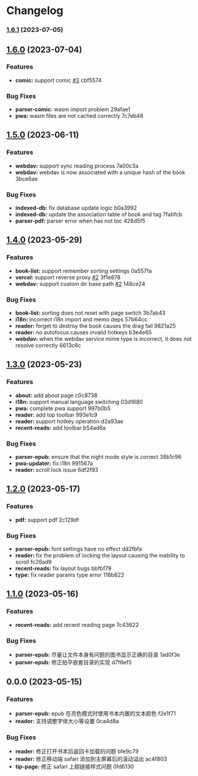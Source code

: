 # Changelog
### [1.6.1](///compare/v1.6.0...v1.6.1) (2023-07-05)

## [1.6.0](///compare/v1.5.0...v1.6.0) (2023-07-04)


### Features

* **comic:** support comic [#3](undefined/undefined/undefined/issues/3) cbf5574


### Bug Fixes

* **parser-comic:** wasm import problem 29afae1
* **pwa:** wasm files are not cached correctly 7c7eb48

## [1.5.0](///compare/v1.4.0...v1.5.0) (2023-06-11)


### Features

* **webdav:** support sync reading process 7a00c3a
* **webdav:** webdav is now associated with a unique hash of the book 3bce6ae


### Bug Fixes

* **indexed-db:** fix database update logic b0a3992
* **indexed-db:** update the association table of book and tag 7fabfcb
* **parser-pdf:** parser error when has not toc 428d5f5

## [1.4.0](///compare/v1.3.0...v1.4.0) (2023-05-29)


### Features

* **book-list:** support remember sorting settings 0a557fa
* **vercel:** support reverse proxy [#2](undefined/undefined/undefined/issues/2) 3f1e878
* **webdav:** support custom dir base path [#2](undefined/undefined/undefined/issues/2) 148ce24


### Bug Fixes

* **book-list:** sorting does not reset with page switch 3b7ab43
* **i18n:** incorrect i18n import and memo deps 57b64cc
* **reader:** forget to destroy the book causes the drag fail 9821a25
* **reader:** no autofocus causes invalid hotkeys b3e4e65
* **webdav:** when the webdav service mime type is incorrect, it does not resolve correctly 6613c6c

## [1.3.0](///compare/v1.2.0...v1.3.0) (2023-05-23)


### Features

* **about:** add about page c0c8738
* **i18n:** support manual language switching 03d1680
* **pwa:** complete pwa support 997b0b5
* **reader:** add top toolbar 993e1c9
* **reader:** support hotkey operation d2a93ae
* **recent-reads:** add toolbar b54ad6a


### Bug Fixes

* **parser-epub:** ensure that the night mode style is correct 38b1c96
* **pwa-updater:** fix i18n 991567a
* **reader:** scroll lock issue 6df2f93

## [1.2.0](///compare/v1.1.0...v1.2.0) (2023-05-17)


### Features

* **pdf:** support pdf 2c129df


### Bug Fixes

* **parser-epub:** font settings have no effect dd2fbfa
* **reader:** fix the problem of locking the layout causing the inability to scroll fc26ad9
* **recent-reads:** fix layout bugs bbfbf79
* **type:** fix reader params type error 118b822

## [1.1.0](///compare/v0.0.0...v1.1.0) (2023-05-16)


### Features

* **recent-reads:** add recent reading page 7c43622


### Bug Fixes

* **parser-epub:** 尽量让文件本身有问题的图书显示正确的目录 1ad0f3e
* **parser-epub:** 修正拍平嵌套目录的实现 d7f6ef5

## 0.0.0 (2023-05-15)


### Features

* **parser-epub:** epub 在亮色模式时使用书本内置的文本颜色 f2e1f71
* **reader:** 支持调整字体大小等设置 0ca4d8a


### Bug Fixes

* **reader:** 修正打开书本后返回卡加载的问题 bfe9c79
* **reader:** 修正移动端 safari 添加到主屏幕后的滚动溢出 ac4f803
* **tip-page:** 修正 safari 上超链接样式问题 0fd6130
